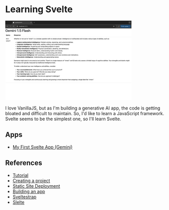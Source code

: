 # Learning Svelte

<img src="./docs/MyFirstSvelteApp.jpg" width=400>

I love VanillaJS, but as I'm building a generative AI app, the code is getting bloated and difficult to maintain. So, I'd like to learn a JavaScript framework. Svelte seems to be the simplest one, so I'll learn Svelte.

## Apps

- [My First Svelte App (Gemini)](./gemini)

## References

- [Tutorial](https://svelte.dev/tutorial/svelte/welcome-to-svelte)
- [Creating a project](https://svelte.dev/docs/kit/creating-a-project)
- [Static Site Deployment](https://svelte.dev/docs/kit/adapter-static)
- [Building an app](https://svelte.dev/docs/kit/building-your-app)
- [Sveltestrap](https://sveltestrap.js.org/)
- [Slelte](https://threlte.xyz/)
